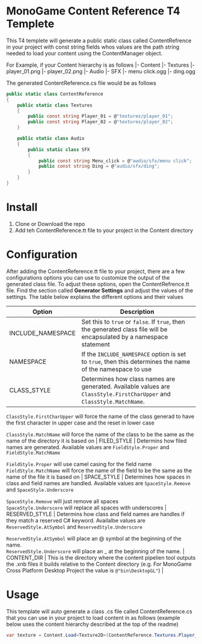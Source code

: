 # MonoGame Content Reference T4 Templete
This T4 templete will generate a public static class called ContentRefrence in your project with const string fields whos values are the path string needed to load your content using the ContentManager object.

For Example, if your Content hierarchy is as follows
|- Content
  |- Textures
    |- player_01.png
    |- player_02.png
  |- Audio
    |- SFX
      |- menu click.ogg
      |- ding.ogg

The generated ContentReference.cs file would be as follows  

```csharp
public static class ContentReference
{
    public static class Textures
    {
        public const string Player_01 = @"textures/player_01";
        public const string Player_02 = @"textures/player_02";
    }

    public static class Audio
    {
        public static class SFX
        {
            public const string Menu_click = @"audio/sfx/menu click";
            public const string Ding = @"audio/sfx/ding";
        }
    }
}
```

# Install
1. Clone or Download the repo
2. Add teh ContentReference.tt file to your project in the Content directory

# Configuration
After adding the ContentReference.tt file to your project, there are a few configurations options you can use to customize the output of the generated class file.  To adjust these options, open the ContentRefrence.tt file. Find the section called **Generator Settings** and adjust the values of the settings.  The table below explains the different options and their values

| Option | Description |
|---|---|
INCLUDE_NAMESPACE |  Set this to `true` or `false`.  If `true`, then the generated class file will be encapsulated by a namespace statement |
NAMESPACE | If the `INCLUDE_NAMESPACE` option is set to `true`, then this determines the name of the namespace to use
CLASS_STYLE | Determines how class names are generated. Available values are `ClassStyle.FirstCharUpper` and `ClassStyle.MatchName`.  
  
  `ClassStyle.FirstCharUpper` will force the name of the class generad to have the first character in upper case and the reset in lower case  
  
  `ClassStyle.MatchName` will force the name of the class to be the same as the name of the directory it is based on |
FILED_STYLE | Determins how filed names are generated.  Available values are `FieldStyle.Proper` and `FieldStyle.MatchName`  
  
  `FieldStyle.Proper` will use camel casing for the field name  
  `FieldStyle.MatchName` will force the name of the field to be the same as the name of the file it is based on |
SPACE_STYLE | Determines how spaces in class and field names are handled.  Available values are `SpaceStyle.Remove` and `SpaceStyle.Underscore`  
  
  `SpaceStyle.Remove` will just remove all spaces  
  `SpaceStyle.Underscore` will replace all spaces with underscores |
RESERVED_STYLE | Determins how class and field names are handles if they match a reserved C# keyword.  Availalbe values are `ReservedStyle.AtSymbol` and `ReservedStyle.Underscore`  
  
  `ReservedStyle.AtSymbol` will place an @ symbol at the beginning of the name.  
  `ReservedStyle.Underscore` will place an _ at the beginning of the name. |
CONTENT_DIR | This is the directory where the content pipelien tool outputs the .xnb files it builds relative to the Content directory (e.g. For MonoGame Cross Platform Desktop Project the value is `@"bin\DesktopGL"`) |

# Usage
This template will auto generate a class .cs file called ContentReference.cs that you can use in your project to load content in as follows (example below uses the content hierarchy described at the top of the readme)

```csharp
var texture = Content.Load<Texture2D>(ContentReference.Textures.Player_01);
```